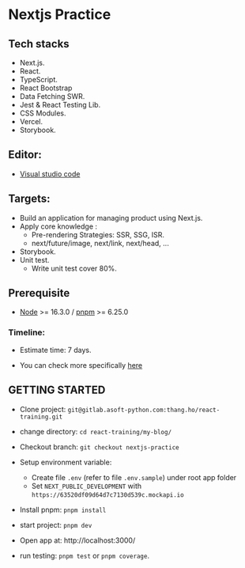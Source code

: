 # Nextjs Practice

## Tech stacks

- Next.js.
- React.
- TypeScript.
- React Bootstrap
- Data Fetching SWR.
- Jest & React Testing Lib.
- CSS Modules.
- Vercel.
- Storybook.

## Editor:

- [Visual studio code](https://code.visualstudio.com/)

## Targets:

- Build an application for managing product using Next.js.
- Apply core knowledge :
  - Pre-rendering Strategies: SSR, SSG, ISR.
  - next/future/image, next/link, next/head, ...
- Storybook.
- Unit test.
  - Write unit test cover 80%.

## Prerequisite

- [Node](https://nodejs.org/en/ 'Node') >= 16.3.0 / [pnpm](https://pnpm.io/) >= 6.25.0

### Timeline:

- Estimate time: 7 days.

- You can check more specifically [here](https://docs.google.com/document/d/1FwESWJE7pNO-yER_FvM7chXNbXsUInSMU5agePti1tU/edit#)

## GETTING STARTED

- Clone project: `git@gitlab.asoft-python.com:thang.ho/react-training.git`

- change directory: `cd react-training/my-blog/`

- Checkout branch: `git checkout nextjs-practice`

- Setup environment variable:

  - Create file `.env` (refer to file `.env.sample`) under root app folder
  - Set `NEXT_PUBLIC_DEVELOPMENT` with `https://63520df09d64d7c7130d539c.mockapi.io`

- Install pnpm: `pnpm install`

- start project: `pnpm dev`

- Open app at: http://localhost:3000/

- run testing: `pnpm test` or `pnpm coverage`.
